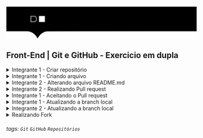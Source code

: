 ![](./hd-header.png)

## Front-End | Git e GitHub - Exercicio em dupla



<details>
  <summary>Integrante 1 - Criar repositório</summary>
  
  - Passo 1: Acessar seu GitHub
  - Passo 2: Criar um repositório público com o seguinte nome "exercicio-git-hub"
  - Passo 3: Selecionar a opção `ssh` e copiar o link do repositório 
  - Passo 3: Clonar o repositório no seu computador utilizando o comando abaixo:
    ```bash
    git clone <link do repositório>
    ```
    
</details>

<details>
  <summary>Integrante 1 - Criando arquivo </summary>
  
  - Passo 1: Criar um arquivo `README.md` e colocar o seguinte conteúdo:
    ```markdown
    # Git e GitHub - Exercicios   

    ## Dupla:
    - Nome do integrante 1: [GitHub](https://github.com/<usuario>)
    - Nome do integrante 2: [GitHub](https://github.com/<usuario>)

    ### Confingurações do Git
    - git help
      > Lista de comandos do Git
    - git config --list
      > Lista de configurações do Git
    - git config --global user.name "Nome do usuário"
      > Configura o nome do usuário
    - git config --global user.email "SeuRealizando
  > OBS: O comando `git checkout -b` é usado para criar uma nova branch.
</details>

<details>
  <summary>Integrante 2 - Alterando arquivo README.md</summary>

  - Passo 1: Adicione esse conteudo no `README.md`, colocando abaixo do existente.
    ```markdown
    ### Comandos básicos do Git
    - git init
      > Inicializa um repositório local
    - git clone <link-do-repositorio>
      > Clona um repositório remoto
    - git status
      > Mostra o status do repositório
    - git add .
      > Adiciona todos os arquivos do diretório atual ao repositório
    - git commit -m "Mensagem"
    > Salva as alterações no repositório
    - git push origin master  
    > Envia as alterações para o repositório remoto
    ```
  - Passo 2: `git add .` para adicionar o arquivo
  - Passo 3: `git commit -m "Adicionado comandos basicos do git"` para salvar as alterações
  - Passo 4: `git push origin feature/comandos-basicos` para enviar as alterações para o repositório 
  remoto
</details>

<details>
  <summary>Integrante 2 - Realizando Pull request</summary>
  
  > O Pull request é uma solicitação de mudanças para um repositório principal que é administrada pelo Integrante 1. O Integrante 1 é capaz de validar as alterações e realizar o `merge` do repositório principal.

  > Merge é o processo de unir duas ou mais branches, ou seja, juntar duas ou mais branches em uma única branch.

  - Passo 1: Acessar o repositório do Integrante 1
  - Passo 2: Vai selecionar a opção Pull Request
  - Passo 3: Depois clicar em `New pull request`, botão verde.
  - Passo 4: `base` e `head` são os repositórios que serão unidos.
    - base é o repositório principal, do Integrante 1
    - head é a branch do Integrante 2
  - Passo 5: Clicar em `Create pull request`
  - Passo 6: Adicionar um titulo e uma mensagem para o pull request
  - Passo 7: Clicar em `Create pull request` novamente
</details>

<details>
  <summary>Integrante 1 - Aceitando o Pull request</summary>
  
  > Antes de aceitar o pull request, o Integrante 1 deve validar as alterações.

  > Essa validação é chamada de Code Review.

  - Code Review: 
    > É processo de validar as alterações feitas pelo Integrante 2. Podendo colocar comentários e aprovar ou rejeitar as alterações.

  - Passo 1: Acessar o repositório do Integrante 1
  - Passo 2: Vai selecionar a opção Pull Request
  - Passo 3: Selecionar o `Pull request` aberto pelo Integrante 2.
  - Passo 4: Realizar o Code Review
    - Adicionar comentários, caso necessário
    - Selecionar a opção `Approve` ou `Reject`      
</details>

<details>
  <summary>Integrante 1 - Atualizando a branch local</summary>
  
  - git pull
    > Atualiza as alterações do repositório remoto para o repositório local

  - Passo 1: Fazer o checkout para a branch principal `main`
  - Passo 2: Executar o comando git pull no terminal
    ```bash
    git pull    
    ```
  - Passo 3: Verificar se as alterações aparecenram no repositório local
</details>

<details>
  <summary>Integrante 2 - Atualizando a branch local</summary>
  
  - git checkout
    > Faz o checkout da branch local para a branch remota
    ```bach
    # branch local é a main
    git checkout <branch-local>
    ```
  - Passo 1: Fazer o checkout para a branch principal `main`
    ```bash
    git checkout main
    ```
  - Passo 2: Executar o comando git pull
    ```bash
    git pull
    ```
  - Passo 3: Verificar se as alterações aparecenram no repositório local
</details>

<details>
  <summary>Realizando Fork</summary>
  
  - O fork:
    > É um repositório que é criado a partir de um outro repositório.

  - Passo 1: Acessar o repositório `https://github.com/digital-house-brasil/debugger`
    > Clique aqui: [Repositório](https://github.com/digital-house-brasil/debugger)
  - Passo 2: Clicar em `Fork`
  - Passo 3: Clicar em `Create fork`
  - Passo 4: Clonar o repositório
    ```bash
    git clone <link-do-repositorio>
    ```
  - Passo 5: Editar o título `Como debugar seu código` para `Debugar seu código`
  - Passo 6: Subir as alterações
  - Passo 7: Realizar o PR
</details>

###### tags: `Git` `GitHub` `Repositórios`